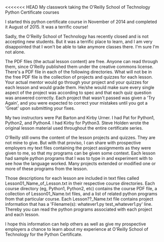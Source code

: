 <<<<<<< HEAD
My classwork taking the O'Reilly School of Technology Python Certificate
courses

I started this python certificate course in November of 2014 and
completed it August of 2015. It was a terrific course!

Sadly, the O'Reilly School of Technology has recently closed and is
not accepting new students. But it was a terrific place to learn, and
I am very disappointed that I won't be able to take anymore classes
there. I'm sure I'm not alone.

The PDF files (the actual lesson content) are free. Anyone can read
through them, since O'Reilly published them under the creative
commons license. There's a PDF file in each of the following
directories. What will not be in the free PDF file is the collection
of projects and quizzes for each lesson. Your actual mentor would go
through your project and your quizzes for each lesson and would grade
them. He/she would make sure every single aspect of the project was
according to spec and that each quiz question was answered correctly.
Each project that wasn't passed was given a 'Try Again', and you were
expected to correct your mistakes until you got a 'Great' upon
submitting your fixes.

My two instructors were Pat Barton and Kirby Urner. I had Pat for
Python1, Python2, and Python4. I had Kirby for Python3. Steve Holden
wrote the original lesson material used throughout the entire
certificate series.

O'Reilly still owns the content of the lesson projects and quizzes.
They are not mine to give. But with that proviso, I can share with
prospective employers my text files containing the project
assignments as they were given to me, so that my programs can be
given some context. Each lesson had sample python programs that I was
to type in and experiment with to see how the language worked. Many
projects extended or modified one or more of these programs from the
lesson.

Those descriptions for each lesson are included in text files called
Lesson01_Name_of_Lesson.txt in their respective course directories.
Each course directory (eg, Python1, Python2, etc) contains the course
PDF file, a collection of Lesson01_Name.txt files, and a list of
related python programs from that particular course. Each
Lesson??_Name.txt file contains project information that has a
'Filename(s): whatever1.py test_whatever1.py' line. Thereby you can
read the python programs associated with each project and each
lesson.

I hope this information can help others as well as give my
prospective employers a chance to learn about my experience at
O'Reilly School of Technology for the Python Certificate.
